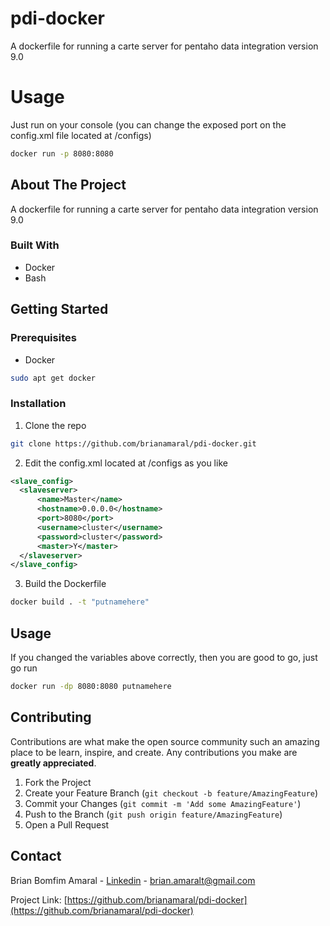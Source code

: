 # pdi-docker
A dockerfile for running a carte server for pentaho data integration version 9.0
# Usage
Just run on your console (you can change the exposed port on the config.xml file located at /configs)
```sh
docker run -p 8080:8080
```

## About The Project
A dockerfile for running a carte server for pentaho data integration version 9.0

### Built With
* Docker
* Bash

## Getting Started

### Prerequisites
* Docker
```sh
sudo apt get docker
```
### Installation

1. Clone the repo
  ```sh
  git clone https://github.com/brianamaral/pdi-docker.git
  ```
2. Edit the config.xml located at /configs as you like 
  ```xml
<slave_config>
    <slaveserver>
        <name>Master</name>
        <hostname>0.0.0.0</hostname>
        <port>8080</port>
        <username>cluster</username>
        <password>cluster</password>
        <master>Y</master>
    </slaveserver>
</slave_config>
  ```
 3. Build the Dockerfile
   ```sh
  docker build . -t "putnamehere"
  ```
## Usage
If you changed the variables above correctly, then you are good to go, just go run
```sh
docker run -dp 8080:8080 putnamehere
```

<!-- CONTRIBUTING -->
## Contributing

Contributions are what make the open source community such an amazing place to be learn, inspire, and create. Any contributions you make are **greatly appreciated**.

1. Fork the Project
2. Create your Feature Branch (`git checkout -b feature/AmazingFeature`)
3. Commit your Changes (`git commit -m 'Add some AmazingFeature'`)
4. Push to the Branch (`git push origin feature/AmazingFeature`)
5. Open a Pull Request


<!-- CONTACT -->
## Contact

Brian Bomfim Amaral - [Linkedin](https://www.linkedin.com/in/brian-amaral-29013a200/) - brian.amaralt@gmail.com

Project Link: [https://github.com/brianamaral/pdi-docker](https://github.com/brianamaral/pdi-docker)




